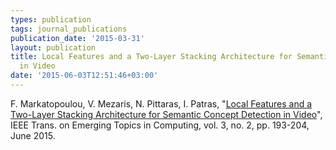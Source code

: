 ```yaml
---
types: publication
tags: journal_publications
publication_date: '2015-03-31'
layout: publication
title: Local Features and a Two-Layer Stacking Architecture for Semantic Concept Detection
  in Video
date: '2015-06-03T12:51:46+03:00'
---
```

F. Markatopoulou, V. Mezaris, N. Pittaras, I. Patras, "<a href="http://ieeexplore.ieee.org/xpl/articleDetails.jsp?arnumber=7073626">Local Features and a Two-Layer Stacking Architecture for Semantic Concept Detection in Video</a>", IEEE Trans. on Emerging Topics in Computing, vol. 3, no. 2, pp. 193-204, June 2015.<a href="http://www.iti.gr/~bmezaris/publications/tetc15_preprint.pdf"><img alt="" src="/files/pdf/pdf.png"></a>
